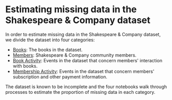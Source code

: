 # Estimating missing data in the Shakespeare & Company dataset

In order to estimate missing data in the Shakespeare & Company dataset, we divide the dataset into four categories:

* [Books](books.ipynb): The books in the dataset.
* [Members](members.ipynb): Shakespeare & Company community members.
* [Book Activity](book-activity.ipynb): Events in the dataset that concern members' interaction with books.
* [Membership Activity](membership-activity.ipynb): Events in the dataset that concern members' subscription and other payment information.

The dataset is known to be incomplete and the four notebooks walk through processes to estimate the proportion of missing data in each category.

